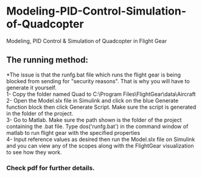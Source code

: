 # Modeling-PID-Control-Simulation-of-Quadcopter
Modeling, PID Control &amp; Simulation of Quadcopter in Flight Gear

## The running method:
*The issue is that the runfg.bat file which runs the flight gear is being blocked from sending for "security reasons". That is why you will have to generate it yourself.</br>
1- Copy the folder named Quad to C:\Program Files\FlightGear\data\Aircraft</br>
2- Open the Model.slx file in Simulink and click on the blue Generate function block then click Generate Script. Make sure the script is generated in the folder of the project.</br>
3- Go to Matlab. Make sure the path shown is the folder of the project containing the .bat file. Type dos('runfg.bat') in the command window of matlab to run flight gear with the specified properties</br>
4- Input reference values as desired then run the Model.slx file on Simulink and you can view any of the scopes along with the FlightGear visualization to see how they work.</br>

### Check pdf for further details.
